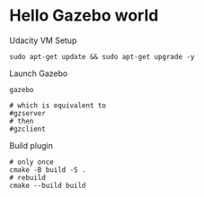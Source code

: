 # Hello Gazebo world

Udacity VM Setup
```
sudo apt-get update && sudo apt-get upgrade -y 
```

Launch Gazebo
```
gazebo

# which is equivalent to
#gzserver
# then
#gzclient
```

Build plugin
```
# only once
cmake -B build -S .
# rebuild
cmake --build build
```

